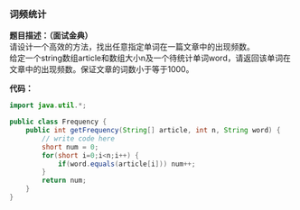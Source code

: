 <a name="jSzB8"></a>
### 词频统计
**题目描述：（面试金典）** <br />请设计一个高效的方法，找出任意指定单词在一篇文章中的出现频数。<br />给定一个string数组article和数组大小n及一个待统计单词word，请返回该单词在文章中的出现频数。保证文章的词数小于等于1000。

**代码：**
```java
import java.util.*;

public class Frequency {
    public int getFrequency(String[] article, int n, String word) {
        // write code here
        short num = 0;
        for(short i=0;i<n;i++) {
            if(word.equals(article[i])) num++;
        }
        return num;
    }
}
```
